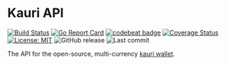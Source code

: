 # Kauri API

[![Build Status](https://travis-ci.org/Encrypt-S/kauri-api.svg?branch=v1.0.0-kauri)](https://travis-ci.org/Encrypt-S/kauri-api)
[![Go Report Card](https://goreportcard.com/badge/github.com/Encrypt-S/kauri-api)](https://goreportcard.com/report/github.com/Encrypt-S/kauri-api)
[![codebeat badge](https://codebeat.co/badges/78062044-f809-4b89-9195-2c4d398ad8ac)](https://codebeat.co/projects/github-com-encrypt-s-kauri-api-v1-0-0-kauri)
[![Coverage Status](https://coveralls.io/repos/github/Encrypt-S/kauri-api/badge.svg?branch=v1.0.0-kauri)](https://coveralls.io/github/Encrypt-S/kauri-api?branch=v1.0.0-kauri)
[![License: MIT](https://img.shields.io/badge/License-MIT-blue.svg)](https://opensource.org/licenses/MIT)
![GitHub release](https://img.shields.io/github/release/Encrypt-S/kauri-api.svg)
![Last commit](https://img.shields.io/github/last-commit/Encrypt-S/kauri-api.svg)

The API for the open-source, multi-currency [kauri wallet](https://github.com/Encrypt-S/kauri-wallet).
